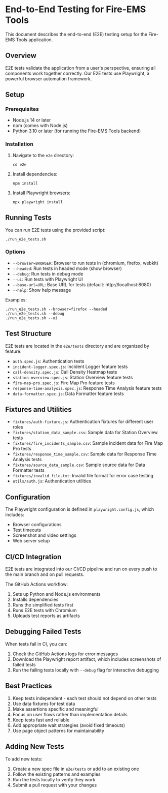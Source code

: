 # End-to-End Testing for Fire-EMS Tools

This document describes the end-to-end (E2E) testing setup for the Fire-EMS Tools application.

## Overview

E2E tests validate the application from a user's perspective, ensuring all components work together correctly. Our E2E tests use Playwright, a powerful browser automation framework.

## Setup

### Prerequisites

- Node.js 14 or later
- npm (comes with Node.js)
- Python 3.10 or later (for running the Fire-EMS Tools backend)

### Installation

1. Navigate to the `e2e` directory:
   ```
   cd e2e
   ```

2. Install dependencies:
   ```
   npm install
   ```

3. Install Playwright browsers:
   ```
   npx playwright install
   ```

## Running Tests

You can run E2E tests using the provided script:

```
./run_e2e_tests.sh
```

### Options

- `--browser=BROWSER`: Browser to run tests in (chromium, firefox, webkit)
- `--headed`: Run tests in headed mode (show browser)
- `--debug`: Run tests in debug mode
- `--ui`: Run tests with Playwright UI
- `--base-url=URL`: Base URL for tests (default: http://localhost:8080)
- `--help`: Show help message

Examples:
```
./run_e2e_tests.sh --browser=firefox --headed
./run_e2e_tests.sh --debug
./run_e2e_tests.sh --ui
```

## Test Structure

E2E tests are located in the `e2e/tests` directory and are organized by feature:

- `auth.spec.js`: Authentication tests
- `incident-logger.spec.js`: Incident Logger feature tests
- `call-density.spec.js`: Call Density Heatmap tests
- `station-overview.spec.js`: Station Overview feature tests
- `fire-map-pro.spec.js`: Fire Map Pro feature tests
- `response-time-analysis.spec.js`: Response Time Analysis feature tests
- `data-formatter.spec.js`: Data Formatter feature tests

## Fixtures and Utilities

- `fixtures/auth-fixture.js`: Authentication fixtures for different user roles
- `fixtures/station_data_sample.csv`: Sample data for Station Overview tests
- `fixtures/fire_incidents_sample.csv`: Sample incident data for Fire Map Pro tests
- `fixtures/response_time_sample.csv`: Sample data for Response Time Analysis tests
- `fixtures/source_data_sample.csv`: Sample source data for Data Formatter tests
- `fixtures/invalid_file.txt`: Invalid file format for error case testing
- `utils/auth.js`: Authentication utilities

## Configuration

The Playwright configuration is defined in `playwright.config.js`, which includes:

- Browser configurations
- Test timeouts
- Screenshot and video settings
- Web server setup

## CI/CD Integration

E2E tests are integrated into our CI/CD pipeline and run on every push to the main branch and on pull requests.

The GitHub Actions workflow:

1. Sets up Python and Node.js environments
2. Installs dependencies
3. Runs the simplified tests first
4. Runs E2E tests with Chromium
5. Uploads test reports as artifacts

## Debugging Failed Tests

When tests fail in CI, you can:

1. Check the GitHub Actions logs for error messages
2. Download the Playwright report artifact, which includes screenshots of failed tests
3. Run the failing tests locally with `--debug` flag for interactive debugging

## Best Practices

1. Keep tests independent - each test should not depend on other tests
2. Use data fixtures for test data
3. Make assertions specific and meaningful
4. Focus on user flows rather than implementation details
5. Keep tests fast and reliable
6. Add appropriate wait strategies (avoid fixed timeouts)
7. Use page object patterns for maintainability

## Adding New Tests

To add new tests:

1. Create a new spec file in `e2e/tests` or add to an existing one
2. Follow the existing patterns and examples
3. Run the tests locally to verify they work
4. Submit a pull request with your changes